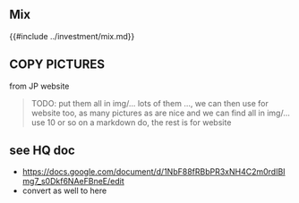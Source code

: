 

## Mix

{{#include ../investment/mix.md}}


## COPY PICTURES

from JP website

> TODO: put them all in img/... lots of them ..., we can then use for website too, as many pictures as are nice and we can find all in img/... use 10 or so on a markdown do, the rest is for website


## see HQ doc

- https://docs.google.com/document/d/1NbF88fRBbPR3xNH4C2m0rdIBImg7_s0Dkf6NAeFBneE/edit
- convert as well to here
